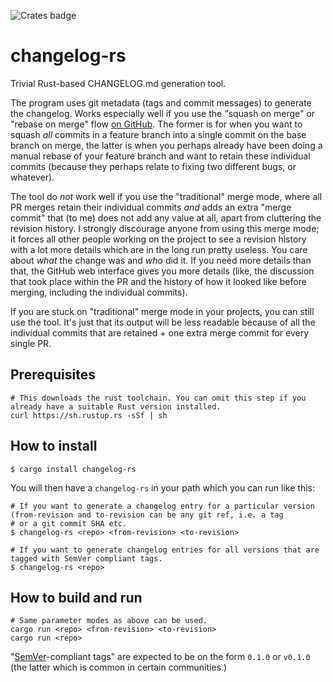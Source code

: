 ![Crates badge](https://img.shields.io/crates/v/changelog-rs.svg)

# changelog-rs

Trivial Rust-based CHANGELOG.md generation tool.

The program uses git metadata (tags and commit messages) to generate the
changelog. Works especially well if you use the "squash on merge" or "rebase on merge" flow
[on GitHub](https://help.github.com/articles/about-merge-methods-on-github/). The former is for when you want to squash _all_
commits in a feature branch into a single commit on the base branch on merge, the latter is when you perhaps already have been
doing a manual rebase of your feature branch and want to retain these individual commits (because they perhaps relate to fixing two
different bugs, or whatever).

The tool do _not_ work well if you use the "traditional" merge mode, where all PR merges retain their individual commits _and_ adds
an extra "merge commit" that (to me) does not add any value at all, apart from cluttering the revision history. I strongly
discourage anyone from using this merge mode; it forces all other people working on the project to see a revision history with a
lot more details which are in the long run pretty useless. You care about _what_ the change was and _who_ did it. If you need more
details than that, the GitHub web interface gives you more details (like, the discussion that took place within the PR and the
history of how it looked like before merging, including the individual commits).

If you are stuck on "traditional" merge mode in your projects, you can still use the tool. It's just that its output will be less
readable because of all the individual commits that are retained + one extra merge commit for every single PR.

## Prerequisites

```shell
# This downloads the rust toolchain. You can omit this step if you already have a suitable Rust version installed.
curl https://sh.rustup.rs -sSf | sh
```

## How to install

```shell
$ cargo install changelog-rs
```

You will then have a `changelog-rs` in your path which you can run like this:

```shell
# If you want to generate a changelog entry for a particular version (from-revision and to-revision can be any git ref, i.e. a tag
# or a git commit SHA etc.
$ changelog-rs <repo> <from-revision> <to-revision>

# If you want to generate changelog entries for all versions that are tagged with SemVer compliant tags.
$ changelog-rs <repo>
```

## How to build and run

```shell
# Same parameter modes as above can be used.
cargo run <repo> <from-revision> <to-revision>
cargo run <repo>
```

"[SemVer](http://semver.org)-compliant tags" are expected to be on the form `0.1.0` or `v0.1.0` (the latter which is common in
certain communities.)
